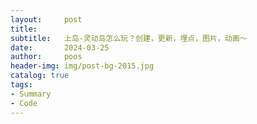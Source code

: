 ```yaml
---
layout:     post
title:      
subtitle:   上岛-灵动岛怎么玩？创建，更新，埋点，图片，动画～
date:       2024-03-25
author:     poos
header-img: img/post-bg-2015.jpg
catalog: true
tags:
- Summary
- Code
---
```


